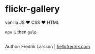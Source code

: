 # flickr-gallery

vanilla JS ♥️ CSS ♥️ HTML

<p><code>npm i</code> then <code>gulp</code></p>
<br>
Author: Fredrik Larsson | <a href="hellofredrik.com">hellofredrik.com</a>